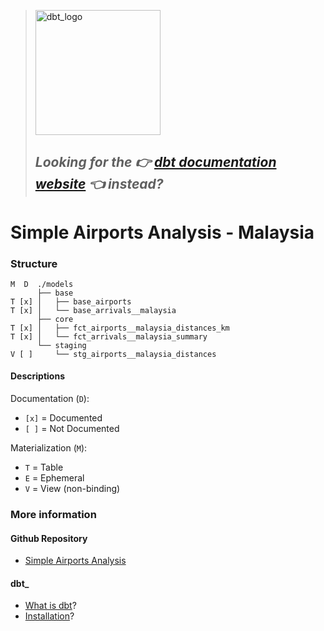 > <a href="https://1bk.github.io/simple-airports-analysis/dbt/docs"><img src="https://1bk.github.io/simple-airports-analysis/docs/img/dbt_logo.png" width="200" alt="dbt_logo" /></a>
>
> ## _**Looking for the &#128073; [dbt documentation website](https://1bk.github.io/simple-airports-analysis/dbt/docs) &#128072; instead?**_

# Simple Airports Analysis - Malaysia  

### Structure
```
M  D  ./models
      ├── base
T [x] │   ├── base_airports
T [x] │   └── base_arrivals__malaysia
      ├── core
T [x] │   ├── fct_airports__malaysia_distances_km
T [x] │   └── fct_arrivals__malaysia_summary
      └── staging
V [ ]     └── stg_airports__malaysia_distances
```
#### Descriptions
Documentation (`D`):
- `[x]` = Documented
- `[ ]` = Not Documented

Materialization (`M`):
- `T` = Table
- `E` = Ephemeral
- `V` = View (non-binding)


### More information

#### Github Repository
- [Simple Airports Analysis]

#### dbt_
- [What is dbt]?
- [Installation]?


[Simple Airports Analysis]:<https://github.com/1bk/simple-airports-analysis/>
[What is dbt]:<https://docs.getdbt.com/docs/overview>
[Installation]:<https://docs.getdbt.com/docs/installation>

